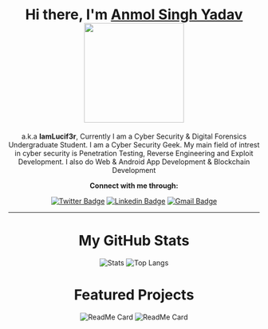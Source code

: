 <h1 align="center" height='30'>Hi there, I'm <a href="https://anmol-singh-yadav.github.io/" target="_blank">Anmol Singh Yadav</a> 
<img src='https://media.giphy.com/media/bcKmIWkUMCjVm/giphy.gif' width='200' ></h1> 
<div align="center">
  </div>
  <div align="center">
  <p>a.k.a <b>IamLucif3r</b>, Currently I am a Cyber Security & Digital Forensics Undergraduate Student. I am a Cyber Security Geek. My main field of intrest in cyber security is Penetration Testing, Reverse Engineering and Exploit Development. I also do Web & Android App Development & Blockchain Development</p>
  
  <p><b>Connect with me through:</b></p>
  
[![Twitter Badge](https://img.shields.io/badge/-Twitter-blue?style=for-the-badge&logo=twitter&logoColor=white&link=https://twitter.com/0xSN1PE)](https://twitter.com/iamLucif3r_)
[![Linkedin Badge](https://img.shields.io/badge/-Linkedin-blue?style=for-the-badge&logo=Linkedin&logoColor=white&link=https://www.linkedin.com/in/sparsh-anand-9842421b2/)](https://www.linkedin.com/in/anmolsinghyadav/)
[![Gmail Badge](https://img.shields.io/badge/-Gmail-c14438?style=for-the-badge&logo=Gmail&logoColor=white&link=mailto:sparshanand752@gmail.com)](mailto:sanmol016@gmail.com)  
<hr>

<h1>My GitHub Stats</h1>

![Stats](https://github-readme-stats.vercel.app/api?username=IamLucif3r&show_icons=true&hide_border=true&count_private=true&theme=vue-dark)
![Top Langs](https://github-readme-stats.vercel.app/api/top-langs/?username=IamLucif3r&count_private=true&theme=vue-dark&layout=compact)
<br>
<h1>Featured Projects</h1>

![ReadMe Card](https://github-readme-stats.vercel.app/api/pin/?username=IamLucif3r&repo=VoteChain&theme=vue-dark)
![ReadMe Card](https://github-readme-stats.vercel.app/api/pin/?username=IamLucif3r&repo=LuciTools&theme=vue-dark)


</div>